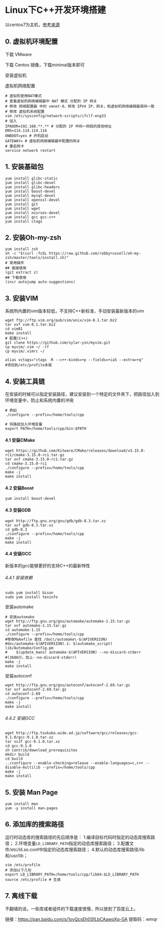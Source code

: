 # Linux下C++开发环境搭建

以centos7为主机，[参考来源]( https://www.sylar.top/sblog/detail/42 )

## 0. 虚拟机环境配置

下载 VMware

下载 Centos 镜像，下载minimal版本即可

安装虚拟机

虚拟机网络配置

```shell
# 虚拟机使用NAT模式
# 查看虚拟机网络编辑器中 NAT 模式 分配的 IP 网关
# 修改 网络配置器 中的 vmnet-8，修改 IPV4 IP，网关，和虚拟机网络编辑器保持一致
# 修改 虚拟机系统配置
vim /etc/sysconfig/network-scripts/ifclf-eng33
# 加入
IPADDR=192.168.**.** # 分配的 IP 中同一网段的其他地址
DNS=114.114.114.114
ONBOOT=yes # 开机启动
GATEWAY= # 虚拟机网络编辑器中配置的网关
# 重启网卡
service network restart
```

## 1. 安装基础包

```shell
yum install glibc-static
yum install glibc-devel
yum install glibc-headers
yum install boost-devel
yum install mysql-devel
yum install openssl-devel
yum install git
yum install wget
yum install ncurses-devel
yum install gcc gcc-c++
yum install ctags
```

## 2. 安装Oh-my-zsh

```shell
yum install zsh
sh -c "$(curl -fsSL https://raw.github.com/robbyrussell/oh-my-zsh/master/tools/install.sh)"
# 常用插件
## 直接使用
(git extract z)
## 下载使用
(incr autojump auto-suggestions)
```

## 3. 安装VIM

系统所内置的vim版本较低，不支持C++新标准，手动安装最新版本的vim

```shell
wget ftp://ftp.vim.org/pub/vim/unix/vim-8.1.tar.bz2
tar xvf vim-8.1.tar.bz2
cd vim81
make install
# 配置(C++)
git clone https://github.com/sylar-yin/myvim.git
cp myvim/.vim ~/ -rf
cp myvim/.vimrc ~/

alias vctags="ctags -R --c++-kinds=+p --fields=+iaS --extra=+q"
#添加到/etc/profile末尾
```

## 4. 安装工具链

在安装的时候可以指定安装路径，建议安装到一个特定的文件夹下，把路径加入到环境变量中，防止和系统内置的冲突

```shell
# 例如
./configure --prefix=/home/tools/cpp

# 将路径加入环境变量
export PATH=/home/tools/cpp/bin:$PATH
```

#### 4.1 安装CMake

```shell
wget https://github.com/Kitware/CMake/releases/download/v3.15.0-rc1/cmake-3.15.0-rc1.tar.gz
tar xvf cmake-3.15.0-rc1.tar.gz
cd cmake-3.15.0-rc1
./configure --prefix=/home/tools/cpp
make -j
make install
```

#### 4.2 安装Boost

```shell
yum install boost-devel
```

#### 4.3 安装GDB

```shell
wget http://ftp.gnu.org/gnu/gdb/gdb-8.3.tar.xz
tar xvf gdb-8.3.tar.xz
cd gdb-8.3
./configure --prefix=/home/tools/cpp
make -j
make install
```

#### 4.4 安装GCC

新版本的gcc能够更好的支持C++的最新特性

###### 4.4.1 安装依赖

```shell
sudo yum install bison
sudo yum install texinfo
```

安装automake

```shell
# 安装automake
wget http://ftp.gnu.org/gnu/automake/automake-1.15.tar.gz
tar xvf automake-1.15.tar.gz
cd automake-1.15
./configure --prefix=/home/tools/cpp
#修改Makefile 查找 /doc\/automake\-$(APIVERSION)
#doc/automake-$(APIVERSION).1: $(automake_script) lib/Automake/Config.pm
#    $(update_mans) automake-$(APIVERSION) --no-discard-stderr
#(3686行，加上--no-discard-stderr)
make -j
make install
```

安装autoconf

```shell
wget http://ftp.gnu.org/gnu/autoconf/autoconf-2.69.tar.gz
tar xvf autoconf-2.69.tar.gz
cd autoconf-2.69
./configure --prefix=/home/tools/cpp
make -j
make install
```

###### 4.4.2 安装GCC

```shell
wget http://ftp.tsukuba.wide.ad.jp/software/gcc/releases/gcc-9.1.0/gcc-9.1.0.tar.xz
tar xvJf gcc-9.1.0.tar.xz
cd gcc-9.1.0
sh contrib/download_prerequisites
mkdir build
cd build
../configure --enable-checking=release --enable-languages=c,c++ --disable-multilib --prefix=/home/tools/cpp
make -j
make install
```

## 5. 安装 Man Page

``` shell
yum install man
yum -y install man-pages
```

## 6. 添加库的搜索路径

运行时动态库的搜索路径的先后顺序是：
 1.编译目标代码时指定的动态库搜索路径；
 2.环境变量`LD_LIBRARY_PATH`指定的动态库搜索路径；
 3.配置文件/etc/ld.so.conf中指定的动态库搜索路径；
 4.默认的动态库搜索路径/lib和/usr/lib；

```shell
vim /etc/profile
# 添加以下几句
export LD_LIBRARY_PATH=/home/tools/cpp/lib64:$LD_LIBRARY_PATH
source /etc/profile # 生效
```

## 7. 离线下载

不翻墙的话，一些库或者组件的下载速度很慢，所以放到了百度云上。

链接：https://pan.baidu.com/s/1ovQcsEh0SfLbCAawoXq-GA 
提取码：wmqr